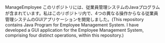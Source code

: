 ManageEmployee
このリポジトリには、従業員管理システムのJavaプログラムが含まれています。私はこのリポジトリ内で、4つの異なる操作からなる従業員管理システムのGUIアプリケーションを開発しました。(This repository contains Java Program for Employee Management System. I have developed a GUI application for the Employee Management System, comprising four distinct operations, within this repository.)

